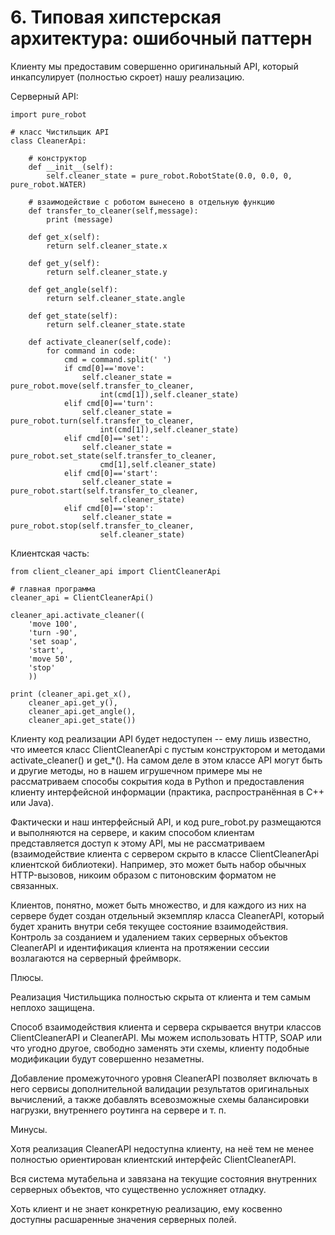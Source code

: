 # 6. Типовая хипстерская архитектура: ошибочный паттерн
Клиенту мы предоставим совершенно оригинальный API, который инкапсулирует (полностью скроет) нашу реализацию.

Серверный API:
```
import pure_robot

# класс Чистильщик API
class CleanerApi:

    # конструктор 
    def __init__(self):
        self.cleaner_state = pure_robot.RobotState(0.0, 0.0, 0, pure_robot.WATER)

    # взаимодействие с роботом вынесено в отдельную функцию
    def transfer_to_cleaner(self,message):
        print (message)

    def get_x(self):
        return self.cleaner_state.x

    def get_y(self):
        return self.cleaner_state.y

    def get_angle(self):
        return self.cleaner_state.angle

    def get_state(self):
        return self.cleaner_state.state

    def activate_cleaner(self,code):
        for command in code:
            cmd = command.split(' ')
            if cmd[0]=='move':
                self.cleaner_state = pure_robot.move(self.transfer_to_cleaner,
                    int(cmd[1]),self.cleaner_state) 
            elif cmd[0]=='turn':
                self.cleaner_state = pure_robot.turn(self.transfer_to_cleaner,
                    int(cmd[1]),self.cleaner_state)
            elif cmd[0]=='set':
                self.cleaner_state = pure_robot.set_state(self.transfer_to_cleaner,
                    cmd[1],self.cleaner_state) 
            elif cmd[0]=='start':
                self.cleaner_state = pure_robot.start(self.transfer_to_cleaner,
                    self.cleaner_state)
            elif cmd[0]=='stop':
                self.cleaner_state = pure_robot.stop(self.transfer_to_cleaner,
                    self.cleaner_state)
```
Клиентская часть:
```
from client_cleaner_api import ClientCleanerApi

# главная программа
cleaner_api = ClientCleanerApi()

cleaner_api.activate_cleaner((
    'move 100',
    'turn -90',
    'set soap',
    'start',
    'move 50',
    'stop'
    ))

print (cleaner_api.get_x(), 
    cleaner_api.get_y(), 
    cleaner_api.get_angle(), 
    cleaner_api.get_state())
```

Клиенту код реализации API будет недоступен -- ему лишь известно, что имеется класс ClientCleanerApi с пустым конструктором и методами activate_cleaner() и get_*(). На самом деле в этом классе API могут быть и другие методы, но в нашем игрушечном примере мы не рассматриваем способы сокрытия кода в Python и предоставления клиенту интерфейсной информации (практика, распространённая в С++ или Java).

Фактически и наш интерфейсный API, и код pure_robot.py размещаются и выполняются на сервере, и каким способом клиентам представляется доступ к этому API, мы не рассматриваем (взаимодействие клиента с сервером скрыто в классе ClientCleanerApi клиентской библиотеки). Например, это может быть набор обычных HTTP-вызовов, никоим образом с питоновским форматом не связанных.

Клиентов, понятно, может быть множество, и для каждого из них на сервере будет создан отдельный экземпляр класса CleanerAPI, который будет хранить внутри себя текущее состояние взаимодействия. Контроль за созданием и удалением таких серверных объектов CleanerAPI и идентификация клиента на протяжении сессии возлагаются на серверный фреймворк.

Плюсы.

Реализация Чистильщика полностью скрыта от клиента и тем самым неплохо защищена.

Способ взаимодействия клиента и сервера скрывается внутри классов ClientCleanerAPI и CleanerAPI. Мы можем использовать HTTP, SOAP или что угодно другое, свободно заменять эти схемы, клиенту подобные модификации будут совершенно незаметны.

Добавление промежуточного уровня CleanerAPI позволяет включать в него сервисы дополнительной валидации результатов оригинальных вычислений, а также добавлять всевозможные схемы балансировки нагрузки, внутреннего роутинга на сервере и т. п.

Минусы.

Хотя реализация CleanerAPI недоступна клиенту, на неё тем не менее полностью ориентирован клиентский интерфейс ClientCleanerAPI.

Вся система мутабельна и завязана на текущие состояния внутренних серверных объектов, что существенно усложняет отладку.

Хоть клиент и не знает конкретную реализацию, ему косвенно доступны расшаренные значения серверных полей.
